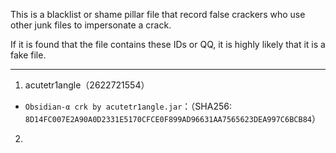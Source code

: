This is a blacklist or shame pillar file that record false crackers who use other junk files to impersonate a crack.

If it is found that the file contains these IDs or QQ, it is highly likely that it is a fake file.

---

1. acutetr1angle（2622721554）
- `Obsidian-α crk by acutetr1angle.jar`：（SHA256: `8D14FC007E2A90A0D2331E5170CFCE0F899AD96631AA7565623DEA997C6BCB84`）

2. 
